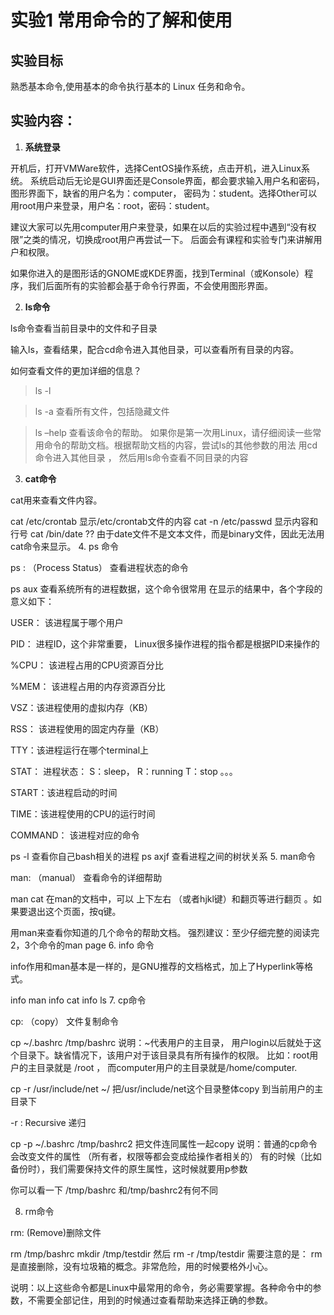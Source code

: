 # 实验1 常用命令的了解和使用
## 实验目标
熟悉基本命令,使用基本的命令执行基本的 Linux 任务和命令。
## 实验内容：
1. **系统登录**

开机后，打开VMWare软件，选择CentOS操作系统，点击开机，进入Linux系统。 系统启动后无论是GUI界面还是Console界面，都会要求输入用户名和密码，图形界面下，缺省的用户名为：computer， 密码为：student。选择Other可以用root用户来登录，用户名：root，密码：student。 

建议大家可以先用computer用户来登录，如果在以后的实验过程中遇到“没有权限”之类的情况，切换成root用户再尝试一下。 后面会有课程和实验专门来讲解用户和权限。

如果你进入的是图形话的GNOME或KDE界面，找到Terminal（或Konsole）程序，我们后面所有的实验都会基于命令行界面，不会使用图形界面。

2. **ls命令**

ls命令查看当前目录中的文件和子目录

输入ls，查看结果，配合cd命令进入其他目录，可以查看所有目录的内容。

如何查看文件的更加详细的信息？  
>ls -l

>ls -a
查看所有文件，包括隐藏文件

>ls –help 查看该命令的帮助。 
如果你是第一次用Linux，请仔细阅读一些常用命令的帮助文档。根据帮助文档的内容，尝试ls的其他参数的用法
用cd命令进入其他目录 ， 然后用ls命令查看不同目录的内容

3. **cat命令**

cat用来查看文件内容。

cat /etc/crontab   显示/etc/crontab文件的内容
cat -n /etc/passwd    显示内容和行号
cat /bin/date   ?? 由于date文件不是文本文件，而是binary文件，因此无法用cat命令来显示。
4. ps 命令

ps : （Process Status） 查看进程状态的命令

ps aux  查看系统所有的进程数据，这个命令很常用
在显示的结果中，各个字段的意义如下：

USER： 该进程属于哪个用户

PID： 进程ID，这个非常重要， Linux很多操作进程的指令都是根据PID来操作的

%CPU： 该进程占用的CPU资源百分比

%MEM： 该进程占用的内存资源百分比

VSZ：该进程使用的虚拟内存（KB）

RSS： 该进程使用的固定内存量（KB）

TTY：该进程运行在哪个terminal上

STAT： 进程状态： S：sleep， R：running    T：stop   。。。

START：该进程启动的时间

TIME：该进程使用的CPU的运行时间

COMMAND： 该进程对应的命令

ps -l  查看你自己bash相关的进程
ps axjf  查看进程之间的树状关系
5. man命令

man: （manual） 查看命令的详细帮助

man cat
在man的文档中，可以 上下左右 （或者hjkl键）和翻页等进行翻页 。如果要退出这个页面，按q键。

用man来查看你知道的几个命令的帮助文档。  强烈建议：至少仔细完整的阅读完2，3个命令的man page
6. info 命令

info作用和man基本是一样的，是GNU推荐的文档格式，加上了Hyperlink等格式。

info man
info cat
info ls
7. cp命令

cp: （copy） 文件复制命令

cp ~/.bashrc  /tmp/bashrc
说明：~代表用户的主目录， 用户login以后就处于这个目录下。缺省情况下，该用户对于该目录具有所有操作的权限。 比如：root用户的主目录就是 /root ， 而computer用户的主目录就是/home/computer.

cp -r  /usr/include/net     ~/
把/usr/include/net这个目录整体copy 到当前用户的主目录下

-r : Recursive 递归

cp -p ~/.bashrc  /tmp/bashrc2  把文件连同属性一起copy
说明：普通的cp命令会改变文件的属性 （所有者，权限等都会变成给操作者相关的） 有的时候（比如备份时），我们需要保持文件的原生属性，这时候就要用p参数

你可以看一下 /tmp/bashrc 和/tmp/bashrc2有何不同

8. rm命令

rm: (Remove)删除文件

rm /tmp/bashrc
mkdir /tmp/testdir      然后  rm -r /tmp/testdir
需要注意的是： rm是直接删除，没有垃圾箱的概念。非常危险，用的时候要格外小心。

说明：以上这些命令都是Linux中最常用的命令，务必需要掌握。各种命令中的参数，不需要全部记住，用到的时候通过查看帮助来选择正确的参数。


